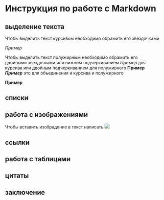 # Инструкция по работе с Markdown


## выделение текста

Чтобы выделить текст курсивом необходимо обрамить его звездочками

*Пример*

Чтобы выделить текст полужирным необходимо обрамить его двойными звездочками или нижним подчеркиванием _Пример_ для курсива или двойным подчеркиванием для полужирного __Пример__
__*Пример*__ это для объединения и курсива и полужирного

**Пример**
## списки

## работа с изображениями
Чтобы вставить изобрадение в текст написать ![](AKLZ2808.JPG)
##  ссылки

## работа с таблицами

## цитаты

## заключение